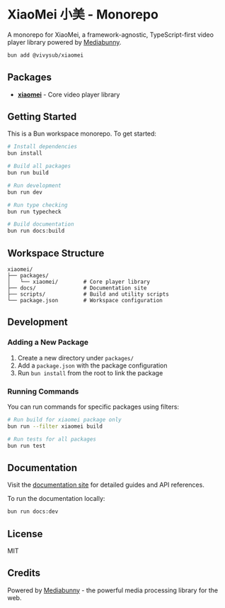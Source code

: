 # XiaoMei 小美 - Monorepo

A monorepo for XiaoMei, a framework-agnostic, TypeScript-first video player library powered by [Mediabunny](https://github.com/Vanilagy/mediabunny).

```bash
bun add @vivysub/xiaomei
```

## Packages

- **[xiaomei](./packages/xiaomei)** - Core video player library

## Getting Started

This is a Bun workspace monorepo. To get started:

```bash
# Install dependencies
bun install

# Build all packages
bun run build

# Run development
bun run dev

# Run type checking
bun run typecheck

# Build documentation
bun run docs:build
```

## Workspace Structure

```
xiaomei/
├── packages/
│   └── xiaomei/        # Core player library
├── docs/               # Documentation site
├── scripts/            # Build and utility scripts
└── package.json        # Workspace configuration
```

## Development

### Adding a New Package

1. Create a new directory under `packages/`
2. Add a `package.json` with the package configuration
3. Run `bun install` from the root to link the package

### Running Commands

You can run commands for specific packages using filters:

```bash
# Run build for xiaomei package only
bun run --filter xiaomei build

# Run tests for all packages
bun run test
```

## Documentation

Visit the [documentation site](https://xiaomei.vivysub.com) for detailed guides and API references.

To run the documentation locally:

```bash
bun run docs:dev
```

## License

MIT

## Credits

Powered by [Mediabunny](https://github.com/Vanilagy/mediabunny) - the powerful media processing library for the web.
